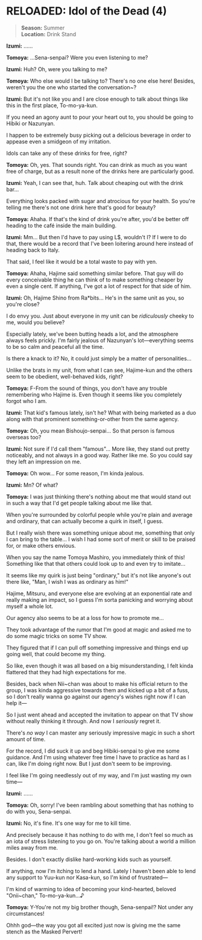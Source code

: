 # RELOADED: Idol of the Dead (4)

> **Season:** Summer<br>
> **Location:** Drink Stand

**Izumi:** ......

**Tomoya:** ...Sena-senpai? Were you even listening to me?

**Izumi:** Huh? Oh, were you talking to me?

**Tomoya:** Who else would I be talking to? There's no one else here! Besides, weren't you the one who started the conversation~?

**Izumi:** But it's not like you and I are close enough to talk about things like this in the first place, To-mo-ya-kun.

If you need an agony aunt to pour your heart out to, you should be going to Hibiki or Nazunyan.

I happen to be extremely busy picking out a delicious beverage in order to appease even a smidgeon of my irritation.

Idols can take any of these drinks for free, right?

**Tomoya:** Oh, yes. That sounds right. You can drink as much as you want free of charge, but as a result none of the drinks here are particularly good.

**Izumi:** Yeah, I can see that, huh. Talk about cheaping out with the drink bar...

Everything looks packed with sugar and atrocious for your health. So you're telling me there's not one drink here that's good for beauty?

**Tomoya:** Ahaha. If that's the kind of drink you're after, you'd be better off heading to the café inside the main building.

**Izumi:** Mm... But then I'd have to pay using L$, wouldn't I? If I were to do that, there would be a record that I've been loitering around here instead of heading back to Italy.

That said, I feel like it would be a total waste to pay with yen.

**Tomoya:** Ahaha, Hajime said something similar before. That guy will do every conceivable thing he can think of to make something cheaper by even a single cent. If anything, I've got a lot of respect for that side of him.

**Izumi:** Oh, Hajime Shino from Ra*bits... He's in the same unit as you, so you're close?

I do envy you. Just about everyone in my unit can be *ridiculously* cheeky to me, would you believe?

Especially lately, we've been butting heads a lot, and the atmosphere always feels prickly. I'm fairly jealous of Nazunyan's lot—everything seems to be so calm and peaceful all the time.

Is there a knack to it? No, it could just simply be a matter of personalities...

Unlike the brats in my unit, from what I can see, Hajime-kun and the others seem to be obedient, well-behaved kids, right?

**Tomoya:** F-From the sound of things, you don't have any trouble remembering who Hajime is. Even though it seems like you completely forgot who I am.

**Izumi:** That kid's famous lately, isn't he? What with being marketed as a duo along with that prominent something-or-other from the same agency.

**Tomoya:** Oh, you mean Bishoujo-senpai... So that person is famous overseas too?

**Izumi:** Not sure if I'd call them "famous"... More like, they stand out pretty noticeably, and not always in a good way. Rather like me. So you could say they left an impression on me.

**Tomoya:** Oh wow... For some reason, I'm kinda jealous.

**Izumi:** Mn? Of what?

**Tomoya:** I was just thinking there's nothing about me that would stand out in such a way that I'd get people talking about me like that.

When you're surrounded by colorful people while you're plain and average and ordinary, that can actually become a quirk in itself, I guess.

But I really wish there was something unique about me, something that only I can bring to the table... I wish I had some sort of merit or skill to be praised for, or make others envious.

When you say the name Tomoya Mashiro, you immediately think of this! Something like that that others could look up to and even try to imitate...

It seems like my quirk is just being "ordinary," but it's not like anyone's out there like, "Man, I wish I was as ordinary as him!"

Hajime, Mitsuru, and everyone else are evolving at an exponential rate and really making an impact, so I guess I'm sorta panicking and worrying about myself a whole lot.

Our agency also seems to be at a loss for how to promote me...

They took advantage of the rumor that I'm good at magic and asked me to do some magic tricks on some TV show.

They figured that if I can pull off something impressive and things end up going well, that could become my thing.

So like, even though it was all based on a big misunderstanding, I felt kinda flattered that they had high expectations for me.

Besides, back when Nii~chan was about to make his official return to the group, I was kinda aggressive towards them and kicked up a bit of a fuss, so I don't really wanna go against our agency's wishes right now if I can help it—

So I just went ahead and accepted the invitation to appear on that TV show without really thinking it through. And now I *seriously* regret it.

There's *no way* I can master any seriously impressive magic in such a short amount of time.

For the record, I did suck it up and beg Hibiki-senpai to give me some guidance. And I'm using whatever free time I have to practice as hard as I can, like I'm doing right now. But I just don't seem to be improving.

I feel like I'm going needlessly out of my way, and I'm just wasting my own time—

**Izumi:** ......

**Tomoya:** Oh, sorry! I've been rambling about something that has nothing to do with you, Sena-senpai.

**Izumi:** No, it's fine. It's one way for me to kill time.

And precisely because it has nothing to do with me, I don't feel so much as an iota of stress listening to you go on. You're talking about a world a million miles away from me.

Besides. I don't exactly dislike hard-working kids such as yourself.

If anything, now I'm itching to lend a hand. Lately I haven't been able to lend any support to Yuu-kun nor Kasa-kun, so I'm kind of frustrated—

I'm kind of warming to idea of becoming your kind-hearted, beloved "Onii~chan," To-mo-ya-kun...♪

**Tomoya:** Y-You're not my big brother though, Sena-senpai!? Not under any circumstances!

Ohhh god—the way you got all excited just now is giving me the same stench as the Masked Pervert!
